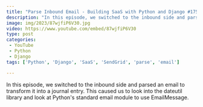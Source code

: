 ```yaml
---
title: "Parse Inbound Email - Building SaaS with Python and Django #175"
description: "In this episode, we switched to the inbound side and parsed an email to transform it into a journal entry. This caused us to look into the dateutil library and look at Python's standard email module to use EmailMessage."
image: img/2023/87wjfiP6V30.jpg
video: https://www.youtube.com/embed/87wjfiP6V30
type: post
categories:
 - YouTube
 - Python
 - Django
tags: ['Python', 'Django', 'SaaS', 'SendGrid', 'parse', 'email']

---
```


In this episode, we switched to the inbound side and parsed an email to transform it into a journal entry. This caused us to look into the dateutil library and look at Python's standard email module to use EmailMessage.
